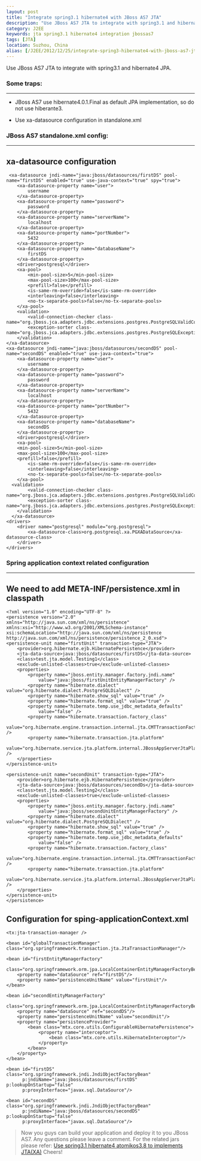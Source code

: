 ```yaml
---
layout: post
title: "Integrate spring3.1 hibernate4 with JBoss AS7 JTA"
description: "Use JBoss AS7 JTA to integrate with spring3.1 and hibernate4 JPA"
category: J2EE
keywords: jta spring3.1 hibernate4 integration jbossas7
tags: [JTA]
location: Suzhou, China
alias: [/J2EE/2012/12/25/integrate-spring3-hibernate4-with-jboss-as7-jta]
---
```


Use JBoss AS7 JTA to integrate with spring3.1 and hibernate4 JPA.

### Some traps:
---

* JBoss AS7 use hibernate4.0.1.Final as default JPA implementation, so do not use hiberante3.

* Use xa-datasource configuration in standalone.xml

### JBoss AS7 standalone.xml config:
---

## xa-datasource configuration

	 <xa-datasource jndi-name="java:jboss/datasources/firstDS" pool-name="firstDS" enabled="true" use-java-context="true" spy="true">
		<xa-datasource-property name="user">
			username
		</xa-datasource-property>
		<xa-datasource-property name="password">
			password
		</xa-datasource-property>
		<xa-datasource-property name="serverName">
			localhost
		</xa-datasource-property>
		<xa-datasource-property name="portNumber">
			5432
		</xa-datasource-property>
		<xa-datasource-property name="databaseName">
			firstDS
		</xa-datasource-property>
		<driver>postgresql</driver>
		<xa-pool>
			<min-pool-size>5</min-pool-size>
			<max-pool-size>100</max-pool-size>
			<prefill>false</prefill>
			<is-same-rm-override>false</is-same-rm-override>
			<interleaving>false</interleaving>
			<no-tx-separate-pools>false</no-tx-separate-pools>
		</xa-pool>
		<validation>
			<valid-connection-checker class-name="org.jboss.jca.adapters.jdbc.extensions.postgres.PostgreSQLValidConnectionChecker"/>
			<exception-sorter class-name="org.jboss.jca.adapters.jdbc.extensions.postgres.PostgreSQLExceptionSorter"/>
		</validation>
	</xa-datasource>
	<xa-datasource jndi-name="java:jboss/datasources/secondDS" pool-name="secondDS" enabled="true" use-java-context="true">
		<xa-datasource-property name="user">
			username
		</xa-datasource-property>
		<xa-datasource-property name="password">
			password
		</xa-datasource-property>
		<xa-datasource-property name="serverName">
			localhost
		</xa-datasource-property>
		<xa-datasource-property name="portNumber">
			5432
		</xa-datasource-property>
		<xa-datasource-property name="databaseName">
			secondDS
		</xa-datasource-property>
		<driver>postgresql</driver>
		<xa-pool>
		<min-pool-size>5</min-pool-size>
		<max-pool-size>100</max-pool-size>
		<prefill>false</prefill>
			<is-same-rm-override>false</is-same-rm-override>
			<interleaving>false</interleaving>
			<no-tx-separate-pools>false</no-tx-separate-pools>
		</xa-pool>
	  <validation>
			<valid-connection-checker class-name="org.jboss.jca.adapters.jdbc.extensions.postgres.PostgreSQLValidConnectionChecker"/>
			<exception-sorter class-name="org.jboss.jca.adapters.jdbc.extensions.postgres.PostgreSQLExceptionSorter"/>
		</validation>
      </xa-datasource>
	<drivers>
		<driver name="postgresql" module="org.postgresql">
			<xa-datasource-class>org.postgresql.xa.PGXADataSource</xa-datasource-class>
		</driver>
    </drivers>

### Spring application context related configuration
---

## We need to add META-INF/persistence.xml in classpath

	<?xml version="1.0" encoding="UTF-8" ?>
	<persistence version="2.0"
	xmlns="http://java.sun.com/xml/ns/persistence" xmlns:xsi="http://www.w3.org/2001/XMLSchema-instance"
	xsi:schemaLocation="http://java.sun.com/xml/ns/persistence http://java.sun.com/xml/ns/persistence/persistence_2_0.xsd">
	<persistence-unit name="firstUnit" transaction-type="JTA">
		<provider>org.hibernate.ejb.HibernatePersistence</provider>
		<jta-data-source>java:jboss/datasources/firstDS</jta-data-source>
		<class>test.jta.model.Testing1</class>
		<exclude-unlisted-classes>true</exclude-unlisted-classes>
		<properties>
			<property name="jboss.entity.manager.factory.jndi.name"
				value="java:jboss/firstUnitEntityManagerFactory" />
			<property name="hibernate.dialect" value="org.hibernate.dialect.PostgreSQLDialect" />
			<property name="hibernate.show_sql" value="true" />
			<property name="hibernate.format_sql" value="true" />
			<property name="hibernate.temp.use_jdbc_metadata_defaults"
				value="false" />
			<property name="hibernate.transaction.factory_class"
				value="org.hibernate.engine.transaction.internal.jta.CMTTransactionFactory" />
			<property name="hibernate.transaction.jta.platform"
				value="org.hibernate.service.jta.platform.internal.JBossAppServerJtaPlatform" />
		</properties>
	</persistence-unit>

	<persistence-unit name="secondUnit" transaction-type="JTA">
		<provider>org.hibernate.ejb.HibernatePersistence</provider>
		<jta-data-source>java:jboss/datasources/secondDs</jta-data-source>
		<class>test.jta.model.Testing2</class>
		<exclude-unlisted-classes>true</exclude-unlisted-classes>
		<properties>
			<property name="jboss.entity.manager.factory.jndi.name"
				value="java:jboss/secondUnitEntityManagerFactory" />
			<property name="hibernate.dialect" value="org.hibernate.dialect.PostgreSQLDialect" />
			<property name="hibernate.show_sql" value="true" />
			<property name="hibernate.format_sql" value="true" />
			<property name="hibernate.temp.use_jdbc_metadata_defaults"
				value="false" />
			<property name="hibernate.transaction.factory_class"
				value="org.hibernate.engine.transaction.internal.jta.CMTTransactionFactory" />
			<property name="hibernate.transaction.jta.platform"
				value="org.hibernate.service.jta.platform.internal.JBossAppServerJtaPlatform" />
		</properties>
	</persistence-unit>
	</persistence>

## Configuration for sping-applicationContext.xml

  	<tx:jta-transaction-manager />

	<bean id="globalTransactionManager" class="org.springframework.transaction.jta.JtaTransactionManager"/>

	<bean id="firstEntityManagerFactory"
		  class="org.springframework.orm.jpa.LocalContainerEntityManagerFactoryBean">
		<property name="dataSource" ref="firstDS"/>
		<property name="persistenceUnitName" value="firstUnit"/>
	</bean>

	<bean id="secondEntityManagerFactory"
		  class="org.springframework.orm.jpa.LocalContainerEntityManagerFactoryBean">
		<property name="dataSource" ref="secondDS"/>
		<property name="persistenceUnitName" value="secondUnit"/>
		<property name="persistenceProvider">
			<bean class="mtx.core.utils.ConfigurableHibernatePersistence">
				<property name="interceptor">
					<bean class="mtx.core.utils.HibernateInterceptor"/>
				</property>
			</bean>
		</property>
	</bean>

	<bean id="firstDS" class="org.springframework.jndi.JndiObjectFactoryBean"
		  p:jndiName="java:jboss/datasources/firstDS" p:lookupOnStartup="false"
		  p:proxyInterface="javax.sql.DataSource"/>

	<bean id="secondDS" class="org.springframework.jndi.JndiObjectFactoryBean"
		  p:jndiName="java:jboss/datasources/secondDS" p:lookupOnStartup="false"
		  p:proxyInterface="javax.sql.DataSource"/>

> Now you guys can build your application and deploy it to you JBoss AS7.
> Any questions please leave a comment. For the related jars please refer: [Use spring3.1 hibernate4 atomikos3.8 to implements JTA(XA)](http://tim.everyday-cn.com/J2EE/2012/12/25/spring-hibernate4-atomiks-jta/)
> Cheers!
